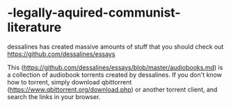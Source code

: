 # -legally-aquired-communist-literature

dessalines has created massive amounts of stuff that you should check out
https://github.com/dessalines/essays

This (https://github.com/dessalines/essays/blob/master/audiobooks.md) is a collection of audiobook torrents created by dessalines. If you don't know how to torrent, simply
download qbittorrent (https://www.qbittorrent.org/download.php) or another torrent client, and search the
links in your browser. 
